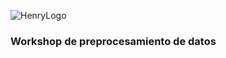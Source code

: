 ![HenryLogo](https://d31uz8lwfmyn8g.cloudfront.net/Assets/logo-henry-white-lg.png)

### **Workshop de preprocesamiento de datos**
